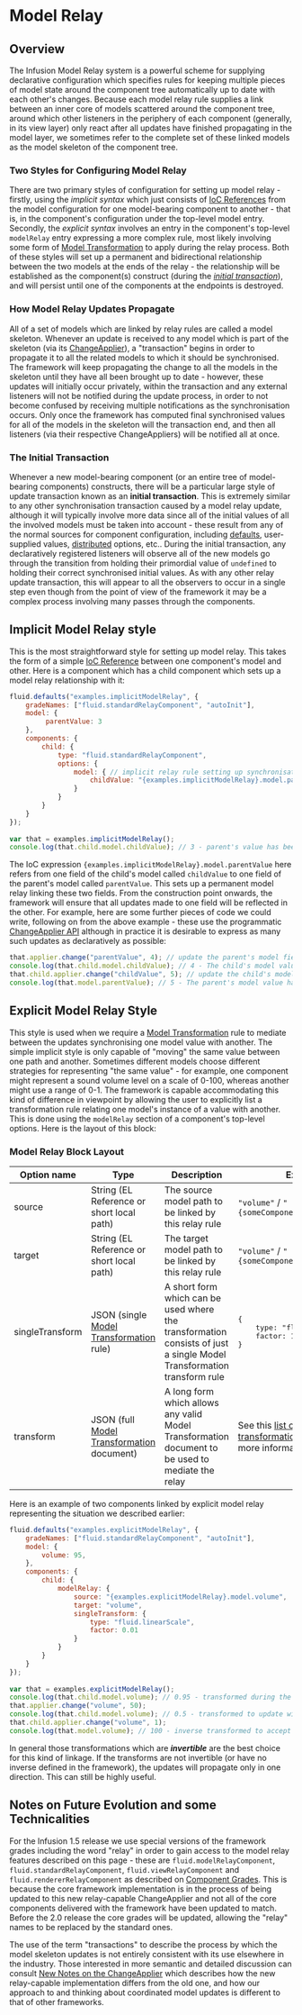# Model Relay #

## Overview ##

The Infusion Model Relay system is a powerful scheme for supplying declarative configuration which specifies rules for keeping multiple pieces of model state around the component tree automatically up to date with each other's changes. Because each model relay rule supplies a link between an inner core of models scattered around the component tree, around which other listeners in the periphery of each component (generally, in its view layer) only react after all updates have finished propagating in the model layer, we sometimes refer to the complete set of these linked models as the model skeleton of the component tree.

### Two Styles for Configuring Model Relay ###

There are two primary styles of configuration for setting up model relay - firstly, using the _implicit syntax_ which just consists of [IoC References](IoCReferences.md) from the model configuration for one model-bearing component to another - that is, in the component's configuration under the top-level model entry. Secondly, the _explicit syntax_ involves an entry in the component's top-level `modelRelay` entry expressing a more complex rule, most likely involving some form of [Model Transformation](ModelTransformation.md) to apply during the relay process. Both of these styles will set up a permanent and bidirectional relationship between the two models at the ends of the relay - the relationship will be established as the component(s) construct (during the _[initial transaction](#the-initial-transaction)_), and will persist until one of the components at the endpoints is destroyed.

### How Model Relay Updates Propagate ###

All of a set of models which are linked by relay rules are called a model skeleton. Whenever an update is received to any model which is part of the skeleton (via its [ChangeApplier](ChangeApplier.md)), a "transaction" begins in order to propagate it to all the related models to which it should be synchronised. The framework will keep propagating the change to all the models in the skeleton until they have all been brought up to date - however, these updates will initially occur privately, within the transaction and any external listeners will not be notified during the update process, in order to not become confused by receiving multiple notifications as the synchronisation occurs. Only once the framework has computed final synchronised values for all of the models in the skeleton will the transaction end, and then all listeners (via their respective ChangeAppliers) will be notified all at once.

### The Initial Transaction ###

Whenever a new model-bearing component (or an entire tree of model-bearing components) constructs, there will be a particular large style of update transaction known as an __initial transaction__. This is extremely similar to any other synchronisation transaction caused by a model relay update, although it will typically involve more data since all of the initial values of all the involved models must be taken into account - these result from any of the normal sources for component configuration, including [defaults](https://github.com/fluid-project/infusion/blob/infusion-1.5/src/framework/core/js/Fluid.js#L1519-L1539), user-supplied values, [distributed](IoCSS.md) options, etc.. During the initial transaction, any declaratively registered listeners will observe all of the new models go through the transition from holding their primordial value of `undefined` to holding their correct synchronised initial values. As with any other relay update transaction, this will appear to all the observers to occur in a single step even though from the point of view of the framework it may be a complex process involving many passes through the components.

## Implicit Model Relay style ##

This is the most straightforward style for setting up model relay. This takes the form of a simple [IoC Reference](IoCReferences.md) between one component's model and other. Here is a component which has a child component which sets up a model relay relationship with it:

```javascript
fluid.defaults("examples.implicitModelRelay", {
    gradeNames: ["fluid.standardRelayComponent", "autoInit"],
    model: {
         parentValue: 3
    },
    components: {
        child: {
            type: "fluid.standardRelayComponent",
            options: {
                model: { // implicit relay rule setting up synchronisation with one field in parent's model
                    childValue: "{examples.implicitModelRelay}.model.parentValue"
                }
            }
        }
    }
});
 
var that = examples.implicitModelRelay();
console.log(that.child.model.childValue); // 3 - parent's value has been synchronised to child on construction
```

The IoC expression `{examples.implicitModelRelay}.model.parentValue` here refers from one field of the child's model called `childValue` to one field of the parent's model called `parentValue`. This sets up a permanent model relay linking these two fields. From the construction point onwards, the framework will ensure that all updates made to one field will be reflected in the other. For example, here are some further pieces of code we could write, following on from the above example - these use the programmatic [ChangeApplier API](ChangeApplierAPI.md) although in practice it is desirable to express as many such updates as declaratively as possible:

```javascript
that.applier.change("parentValue", 4); // update the parent's model field to hold the value 4
console.log(that.child.model.childValue); // 4 - The child's model value has been updated
that.child.applier.change("childValue", 5); // update the child's model to hold the value 5
console.log(that.model.parentValue); // 5 - The parent's model value has been updated
```

## Explicit Model Relay Style ##

This style is used when we require a [Model Transformation](ModelTransformation.md) rule to mediate between the updates synchronising one model value with another. The simple implicit style is only capable of "moving" the same value between one path and another. Sometimes different models choose different strategies for representing "the same value" - for example, one component might represent a sound volume level on a scale of 0-100, whereas another might use a range of 0-1. The framework is capable accommodating this kind of difference in viewpoint by allowing the user to explicitly list a transformation rule relating one model's instance of a value with another. This is done using the `modelRelay` section of a component's top-level options. Here is the layout of this block:

### Model Relay Block Layout ###

<table>
    <thead>
        <tr>
            <th>Option name</th><th>Type</th><th>Description</th><th>Example</th>
        </tr>
    </thead>
    <tbody>
        <tr>
            <td>source</td>
            <td>String (EL Reference or short local path)</td>
            <td>The source model path to be linked by this relay rule</td>
            <td><code>"volume"</code> / <code>"{someComponent}.model.volume"</code></td>
        </tr>
        <tr>
            <td>target</td>
            <td>String (EL Reference or short local path)</td>
            <td>The target model path to be linked by this relay rule</td>
            <td><code>"volume"</code> / <code>"{someComponent}.model.volume"</code></td>
        </tr>
        <tr>
            <td>singleTransform</td>
            <td>JSON (single <a href="ModelTransformation.md">Model Transformation</a> rule)</td>
            <td>A short form which can be used where the transformation consists of just a single Model Transformation transform rule</td>
            <td><pre>
{
    type: "fluid.linearScale",
    factor: 100
}
</pre>
            </td>
        </tr>
        <tr>
            <td>transform</td>
            <td>JSON (full <a href="ModelTransformation.md">Model Transformation</a> document)</td>
            <td>A long form which allows any valid Model Transformation document to be used to mediate the relay</td>
            <td>See this <a href="http://wiki.gpii.net/index.php/Architecture_-_Available_transformation_functions">list of available transformation functions</a> for more information.</td>
        </tr>
    </tbody>
</table>

Here is an example of two components linked by explicit model relay representing the situation we described earlier:

```javascript
fluid.defaults("examples.explicitModelRelay", {
    gradeNames: ["fluid.standardRelayComponent", "autoInit"],
    model: {
        volume: 95,
    },
    components: {
        child: {
            modelRelay: {
                source: "{examples.explicitModelRelay}.model.volume",
                target: "volume",
                singleTransform: {
                    type: "fluid.linearScale",
                    factor: 0.01
                }
            }
        }
    }
});
 
var that = examples.explicitModelRelay();
console.log(that.child.model.volume); // 0.95 - transformed during the initial transaction to sync with outer value
that.applier.change("volume", 50);
console.log(that.child.model.volume); // 0.5 - transformed to update with outer value
that.child.applier.change("volume", 1);
console.log(that.model.volume); // 100 - inverse transformed to accept update from child component
```

In general those transformations which are _**invertible**_ are the best choice for this kind of linkage. If the transforms are not invertible (or have no inverse defined in the framework), the updates will propagate only in one direction. This can still be highly useful.

## Notes on Future Evolution and some Technicalities ##

For the Infusion 1.5 release we use special versions of the framework grades including the word "relay" in order to gain access to the model relay features described on this page - these are `fluid.modelRelayComponent`, `fluid.standardRelayComponent`, `fluid.viewRelayComponent` and `fluid.rendererRelayComponent` as described on [Component Grades](ComponentGrades.md). This is because the core framework implementation is in the process of being updated to this new relay-capable ChangeApplier and not all of the core components delivered with the framework have been updated to match. Before the 2.0 release the core grades will be updated, allowing the "relay" names to be replaced by the standard ones.

The use of the term "transactions" to describe the process by which the model skeleton updates is not entirely consistent with its use elsewhere in the industry. Those interested in more semantic and detailed discussion can consult [New Notes on the ChangeApplier](http://wiki.fluidproject.org/display/fluid/New+Notes+on+the+ChangeApplier) which describes how the new relay-capable implementation differs from the old one, and how our approach to and thinking about coordinated model updates is different to that of other frameworks.
